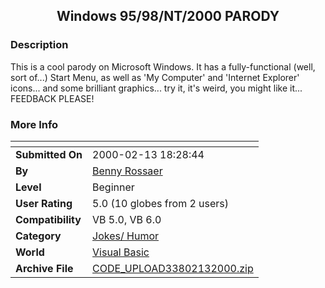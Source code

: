 ﻿<div align="center">

## Windows 95/98/NT/2000 PARODY


</div>

### Description

This is a cool parody on Microsoft Windows. It has a fully-functional (well, sort of...) Start Menu, as well as 'My Computer' and 'Internet Explorer' icons... and some brilliant graphics... try it, it's weird, you might like it... FEEDBACK PLEASE!
 
### More Info
 


<span>             |<span>
---                |---
**Submitted On**   |2000-02-13 18:28:44
**By**             |[Benny Rossaer](https://github.com/Planet-Source-Code/PSCIndex/blob/master/ByAuthor/benny-rossaer.md)
**Level**          |Beginner
**User Rating**    |5.0 (10 globes from 2 users)
**Compatibility**  |VB 5\.0, VB 6\.0
**Category**       |[Jokes/ Humor](https://github.com/Planet-Source-Code/PSCIndex/blob/master/ByCategory/jokes-humor__1-40.md)
**World**          |[Visual Basic](https://github.com/Planet-Source-Code/PSCIndex/blob/master/ByWorld/visual-basic.md)
**Archive File**   |[CODE\_UPLOAD33802132000\.zip](https://github.com/Planet-Source-Code/benny-rossaer-windows-95-98-nt-2000-parody__1-6039/archive/master.zip)








